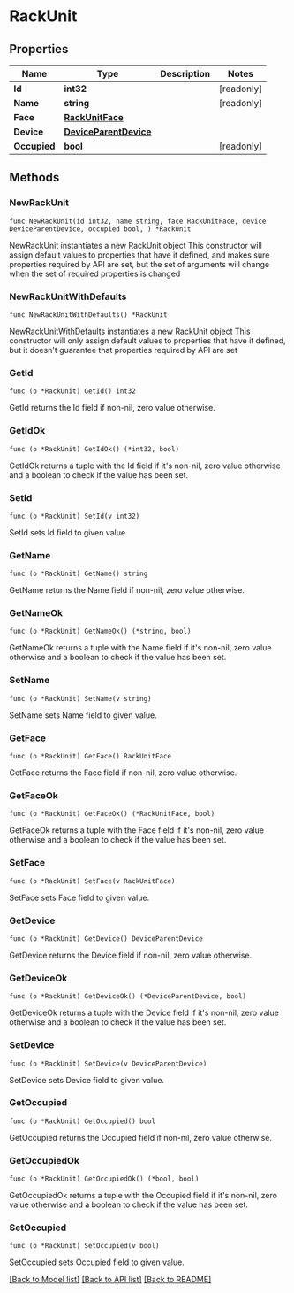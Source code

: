 # RackUnit

## Properties

Name | Type | Description | Notes
------------ | ------------- | ------------- | -------------
**Id** | **int32** |  | [readonly] 
**Name** | **string** |  | [readonly] 
**Face** | [**RackUnitFace**](RackUnitFace.md) |  | 
**Device** | [**DeviceParentDevice**](DeviceParentDevice.md) |  | 
**Occupied** | **bool** |  | [readonly] 

## Methods

### NewRackUnit

`func NewRackUnit(id int32, name string, face RackUnitFace, device DeviceParentDevice, occupied bool, ) *RackUnit`

NewRackUnit instantiates a new RackUnit object
This constructor will assign default values to properties that have it defined,
and makes sure properties required by API are set, but the set of arguments
will change when the set of required properties is changed

### NewRackUnitWithDefaults

`func NewRackUnitWithDefaults() *RackUnit`

NewRackUnitWithDefaults instantiates a new RackUnit object
This constructor will only assign default values to properties that have it defined,
but it doesn't guarantee that properties required by API are set

### GetId

`func (o *RackUnit) GetId() int32`

GetId returns the Id field if non-nil, zero value otherwise.

### GetIdOk

`func (o *RackUnit) GetIdOk() (*int32, bool)`

GetIdOk returns a tuple with the Id field if it's non-nil, zero value otherwise
and a boolean to check if the value has been set.

### SetId

`func (o *RackUnit) SetId(v int32)`

SetId sets Id field to given value.


### GetName

`func (o *RackUnit) GetName() string`

GetName returns the Name field if non-nil, zero value otherwise.

### GetNameOk

`func (o *RackUnit) GetNameOk() (*string, bool)`

GetNameOk returns a tuple with the Name field if it's non-nil, zero value otherwise
and a boolean to check if the value has been set.

### SetName

`func (o *RackUnit) SetName(v string)`

SetName sets Name field to given value.


### GetFace

`func (o *RackUnit) GetFace() RackUnitFace`

GetFace returns the Face field if non-nil, zero value otherwise.

### GetFaceOk

`func (o *RackUnit) GetFaceOk() (*RackUnitFace, bool)`

GetFaceOk returns a tuple with the Face field if it's non-nil, zero value otherwise
and a boolean to check if the value has been set.

### SetFace

`func (o *RackUnit) SetFace(v RackUnitFace)`

SetFace sets Face field to given value.


### GetDevice

`func (o *RackUnit) GetDevice() DeviceParentDevice`

GetDevice returns the Device field if non-nil, zero value otherwise.

### GetDeviceOk

`func (o *RackUnit) GetDeviceOk() (*DeviceParentDevice, bool)`

GetDeviceOk returns a tuple with the Device field if it's non-nil, zero value otherwise
and a boolean to check if the value has been set.

### SetDevice

`func (o *RackUnit) SetDevice(v DeviceParentDevice)`

SetDevice sets Device field to given value.


### GetOccupied

`func (o *RackUnit) GetOccupied() bool`

GetOccupied returns the Occupied field if non-nil, zero value otherwise.

### GetOccupiedOk

`func (o *RackUnit) GetOccupiedOk() (*bool, bool)`

GetOccupiedOk returns a tuple with the Occupied field if it's non-nil, zero value otherwise
and a boolean to check if the value has been set.

### SetOccupied

`func (o *RackUnit) SetOccupied(v bool)`

SetOccupied sets Occupied field to given value.



[[Back to Model list]](../README.md#documentation-for-models) [[Back to API list]](../README.md#documentation-for-api-endpoints) [[Back to README]](../README.md)


